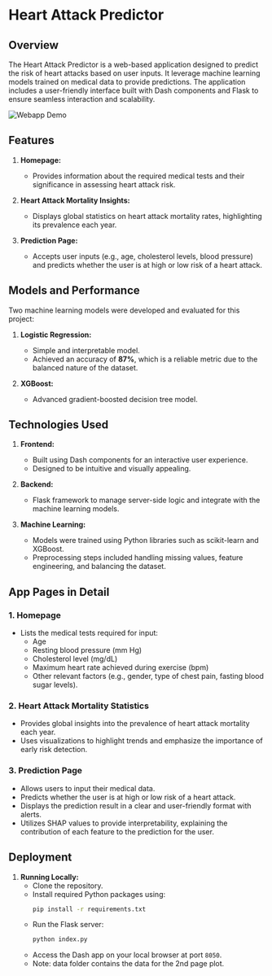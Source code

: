 # Heart Attack Predictor

## Overview
The Heart Attack Predictor is a web-based application designed to predict the risk of heart attacks based on user inputs. It leverage machine learning models trained on medical data to provide predictions. The application includes a user-friendly interface built with Dash components and Flask to ensure seamless interaction and scalability.

![Webapp Demo](https://github.com/HanaHelaly/Heart-Attack-ML/blob/main/HA.gif)

## Features
1. **Homepage:**
   - Provides information about the required medical tests and their significance in assessing heart attack risk.

2. **Heart Attack Mortality Insights:**
   - Displays global statistics on heart attack mortality rates, highlighting its prevalence each year.

3. **Prediction Page:**
   - Accepts user inputs (e.g., age, cholesterol levels, blood pressure) and predicts whether the user is at high or low risk of a heart attack.

## Models and Performance
Two machine learning models were developed and evaluated for this project:

1. **Logistic Regression:**
   - Simple and interpretable model.
   - Achieved an accuracy of **87%**, which is a reliable metric due to the balanced nature of the dataset.

2. **XGBoost:**
   - Advanced gradient-boosted decision tree model.

## Technologies Used
1. **Frontend:**
   - Built using Dash components for an interactive user experience.
   - Designed to be intuitive and visually appealing.

2. **Backend:**
   - Flask framework to manage server-side logic and integrate with the machine learning models.

3. **Machine Learning:**
   - Models were trained using Python libraries such as scikit-learn and XGBoost.
   - Preprocessing steps included handling missing values, feature engineering, and balancing the dataset.

## App Pages in Detail
### 1. Homepage
   - Lists the medical tests required for input:
     - Age
     - Resting blood pressure (mm Hg)
     - Cholesterol level (mg/dL)
     - Maximum heart rate achieved during exercise (bpm)
     - Other relevant factors (e.g., gender, type of chest pain, fasting blood sugar levels).
       
### 2. Heart Attack Mortality Statistics
   - Provides global insights into the prevalence of heart attack mortality each year.
   - Uses visualizations to highlight trends and emphasize the importance of early risk detection.

### 3. Prediction Page
   - Allows users to input their medical data.
   - Predicts whether the user is at high or low risk of a heart attack.
   - Displays the prediction result in a clear and user-friendly format with alerts.
   - Utilizes SHAP values to provide interpretability, explaining the contribution of each feature to the prediction for the user.

## Deployment
1. **Running Locally:**
   - Clone the repository.
   - Install required Python packages using:
     ```bash
     pip install -r requirements.txt
     ```
   - Run the Flask server:
     ```bash
     python index.py
     ```
   - Access the Dash app on your local browser at port `8050`.
   - Note: data folder contains the data for the 2nd page plot.

